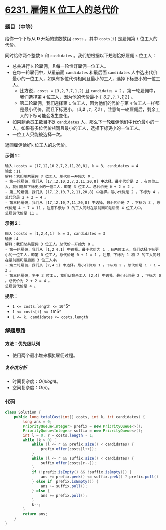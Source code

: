 # [6231. 雇佣 K 位工人的总代价](https://leetcode.cn/problems/total-cost-to-hire-k-workers/)

### 题目（中等）

给你一个下标从 **0** 开始的整数数组 `costs` ，其中 `costs[i]` 是雇佣第 `i` 位工人的代价。

同时给你两个整数 `k` 和 `candidates` 。我们想根据以下规则恰好雇佣 `k` 位工人：

* 总共进行 `k` 轮雇佣，且每一轮恰好雇佣一位工人。
* 在每一轮雇佣中，从最前面 `candidates` 和最后面 `candidates` 人中选出代价最小的一位工人，如果有多位代价相同且最小的工人，选择下标更小的一位工人。
    * 比方说，`costs = [3,2,7,7,1,2]` 且 `candidates = 2` ，第一轮雇佣中，我们选择第 `4` 位工人，因为他的代价最小 `[`
      *3,2* `,7,7,`***1**,2*`]` 。
    * 第二轮雇佣，我们选择第 `1` 位工人，因为他们的代价与第 `4` 位工人一样都是最小代价，而且下标更小，`[`*3,**2*** `,7,`
      *7,2*`]` 。注意每一轮雇佣后，剩余工人的下标可能会发生变化。
* 如果剩余员工数目不足 `candidates` 人，那么下一轮雇佣他们中代价最小的一人，如果有多位代价相同且最小的工人，选择下标更小的一位工人。
* 一位工人只能被选择一次。

返回雇佣恰好`k` 位工人的总代价。

**示例 1：**

```
输入：costs = [17,12,10,2,7,2,11,20,8], k = 3, candidates = 4
输出：11
解释：我们总共雇佣 3 位工人。总代价一开始为 0 。
- 第一轮雇佣，我们从 [17,12,10,2,7,2,11,20,8] 中选择。最小代价是 2 ，有两位工人，我们选择下标更小的一位工人，即第 3 位工人。总代价是 0 + 2 = 2 。
- 第二轮雇佣，我们从 [17,12,10,7,2,11,20,8] 中选择。最小代价是 2 ，下标为 4 ，总代价是 2 + 2 = 4 。
- 第三轮雇佣，我们从 [17,12,10,7,11,20,8] 中选择，最小代价是 7 ，下标为 3 ，总代价是 4 + 7 = 11 。注意下标为 3 的工人同时在最前面和最后面 4 位工人中。
总雇佣代价是 11 。
```

**示例 2：**

```
输入：costs = [1,2,4,1], k = 3, candidates = 3
输出：4
解释：我们总共雇佣 3 位工人。总代价一开始为 0 。
- 第一轮雇佣，我们从 [1,2,4,1] 中选择。最小代价为 1 ，有两位工人，我们选择下标更小的一位工人，即第 0 位工人，总代价是 0 + 1 = 1 。注意，下标为 1 和 2 的工人同时在最前面和最后面 3 位工人中。
- 第二轮雇佣，我们从 [2,4,1] 中选择。最小代价为 1 ，下标为 2 ，总代价是 1 + 1 = 2 。
- 第三轮雇佣，少于 3 位工人，我们从剩余工人 [2,4] 中选择。最小代价是 2 ，下标为 0 。总代价为 2 + 2 = 4 。
总雇佣代价是 4 。
```

**提示：**

* `1 <= costs.length <= 10`^5^
* `1 <= costs[i] <= 10`^5^
* `1 <= k, candidates <= costs.length`

### 解题思路

#### 方法：优先级队列

- 使用两个最小堆来模拟雇佣过程。

##### 复杂度分析

- 时间复杂度：$O(nlogn)$。
- 空间复杂度：$O(n)$。

### 代码

```java
class Solution {
    public long totalCost(int[] costs, int k, int candidates) {
        long ans = 0;
        PriorityQueue<Integer> prefix = new PriorityQueue<>();
        PriorityQueue<Integer> suffix = new PriorityQueue<>();
        int l = 0, r = costs.length - 1;
        while (k > 0) {
            while (l <= r && prefix.size() < candidates) {
                prefix.offer(costs[l++]);
            }
            while (l <= r && suffix.size() < candidates) {
                suffix.offer(costs[r--]);
            }
            if (!prefix.isEmpty() && !suffix.isEmpty()) {
                ans += prefix.peek() <= suffix.peek() ? prefix.poll() : suffix.poll();
            } else if (prefix.isEmpty()) {
                ans += suffix.poll();
            } else {
                ans += prefix.poll();
            }
            k--;
        }
        return ans;
    }
}
```
